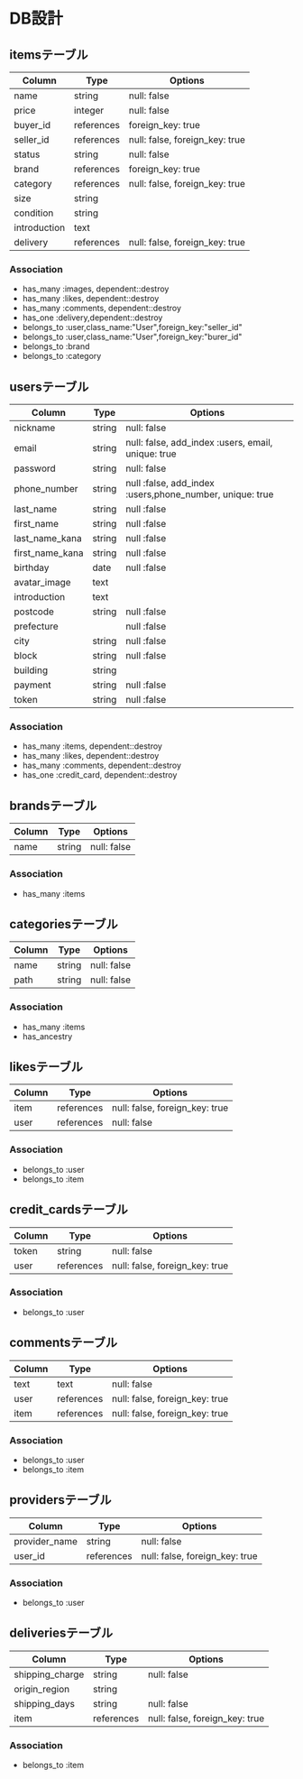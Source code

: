 # DB設計

## itemsテーブル

|Column|Type|Options|
|------|----|-------|
|name|string|null: false|
|price|integer|null: false|
|buyer_id|references|foreign_key: true|
|seller_id|references|null: false, foreign_key: true|
|status|string|null: false|
|brand|references|foreign_key: true|
|category|references|null: false, foreign_key: true|
|size|string|
|condition|string|
|introduction|text|
|delivery|references|null: false, foreign_key: true|

### Association
- has_many :images, dependent::destroy
- has_many :likes, dependent::destroy
- has_many :comments, dependent::destroy
- has_one :delivery,dependent::destroy
- belongs_to :user,class_name:"User",foreign_key:"seller_id"
- belongs_to :user,class_name:"User",foreign_key:"burer_id"
- belongs_to :brand
- belongs_to :category


## usersテーブル

|Column|Type|Options|
|------|----|-------|
|nickname|string|null: false|
|email|string|null: false, add_index :users, email, unique: true|
|password|string|null: false|
|phone_number|string|null :false, add_index :users,phone_number, unique: true|
|last_name|string|null :false|
|first_name|string|null :false|
|last_name_kana|string|null :false|
|first_name_kana|string|null :false|
|birthday|date|null :false|
|avatar_image|text|
|introduction|text|
|postcode|string|null :false|
|prefecture||null :false|
|city|string|null :false|
|block|string|null :false|
|building|string||
|payment|string|null :false|
|token|string|null :false|

### Association
- has_many :items, dependent::destroy
- has_many :likes, dependent::destroy
- has_many :comments, dependent::destroy
- has_one :credit_card, dependent::destroy


## brandsテーブル

|Column|Type|Options|
|------|----|-------|
|name|string|null: false|

### Association
- has_many :items


## categoriesテーブル

|Column|Type|Options|
|------|----|-------|
|name|string|null: false|
|path|string|null: false|

### Association
- has_many :items
- has_ancestry


## likesテーブル

|Column|Type|Options|
|------|----|-------|
|item|references|null: false, foreign_key: true|
|user|references|null: false| foreign_key: true|

### Association
- belongs_to :user
- belongs_to :item


## credit_cardsテーブル

|Column|Type|Options|
|------|----|-------|
|token|string|null: false|
|user|references|null: false, foreign_key: true|

### Association
- belongs_to :user


## commentsテーブル

|Column|Type|Options|
|------|----|-------|
|text|text|null: false|
|user|references|null: false, foreign_key: true|
|item|references|null: false, foreign_key: true|

### Association
- belongs_to :user
- belongs_to :item


## providersテーブル

|Column|Type|Options|
|------|----|-------|
|provider_name|string|null: false|
|user_id|references|null: false, foreign_key: true|

### Association
- belongs_to :user

## deliveriesテーブル

|Column|Type|Options|
|------|----|-------|
|shipping_charge|string|null: false|
|origin_region|string|
|shipping_days|string|null: false|
|item|references|null: false, foreign_key: true|

### Association
- belongs_to :item